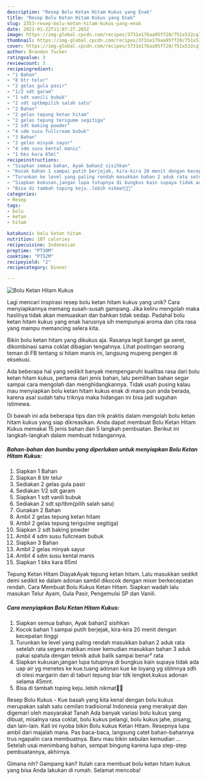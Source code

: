 ```yaml
---
description: "Resep Bolu Ketan Hitam Kukus yang Enak"
title: "Resep Bolu Ketan Hitam Kukus yang Enak"
slug: 2353-resep-bolu-ketan-hitam-kukus-yang-enak
date: 2021-01-22T11:07:27.265Z
image: https://img-global.cpcdn.com/recipes/3731e176aa95ff20/751x532cq70/bolu-ketan-hitam-kukus-foto-resep-utama.jpg
thumbnail: https://img-global.cpcdn.com/recipes/3731e176aa95ff20/751x532cq70/bolu-ketan-hitam-kukus-foto-resep-utama.jpg
cover: https://img-global.cpcdn.com/recipes/3731e176aa95ff20/751x532cq70/bolu-ketan-hitam-kukus-foto-resep-utama.jpg
author: Brandon Tucker
ratingvalue: 3
reviewcount: 3
recipeingredient:
- "1 Bahan"
- "8 btr telur"
- "2 gelas gula pasir"
- "1/2 sdt garam"
- "1 sdt vanili bubuk"
- "2 sdt sptbmpilih salah satu"
- "2 Bahan"
- "2 gelas tepung ketan hitam"
- "2 gelas tepung terigume segitiga"
- "2 sdt baking powder"
- "4 sdm susu fullcream bubuk"
- "3 Bahan"
- "2 gelas minyak sayur"
- "4 sdm susu kental manis"
- "1 bks kara 65ml"
recipeinstructions:
- "Siapkan semua bahan, Ayak bahan2 sisihkan"
- "Kocok bahan 1 sampai putih berjejak, kira-kira 20 menit dengan kecepatan tinggi"
- "Turunkan ke level yang paling rendah masukkan bahan 2 aduk rata setelah rata segera matikan mixer kemudian masukkan bahan 3 aduk pakai spatula dengan teknik aduk balik sampai benar² rata"
- "Siapkan kukusan,jangan lupa tutupnya di bungkus kain supaya tidak ada uap air yg menetes ke kue.tuang adonan kue ke loyang yg sblmnya sdh di olesi margarin dan di taburi tepung biar tdk lengket.kukus adonan selama 45mnt."
- "Bisa di tambah toping keju..lebih nikmat🤤🤤"
categories:
- Resep
tags:
- bolu
- ketan
- hitam

katakunci: bolu ketan hitam 
nutrition: 107 calories
recipecuisine: Indonesian
preptime: "PT30M"
cooktime: "PT52M"
recipeyield: "2"
recipecategory: Dinner

---
```



![Bolu Ketan Hitam Kukus](https://img-global.cpcdn.com/recipes/3731e176aa95ff20/751x532cq70/bolu-ketan-hitam-kukus-foto-resep-utama.jpg)

Lagi mencari inspirasi resep bolu ketan hitam kukus yang unik? Cara menyiapkannya memang susah-susah gampang. Jika keliru mengolah maka hasilnya tidak akan memuaskan dan bahkan tidak sedap. Padahal bolu ketan hitam kukus yang enak harusnya sih mempunyai aroma dan cita rasa yang mampu memancing selera kita.

Bikin bolu ketan hitam yang dikukus aja. Rasanya legit banget ga seret, dikombinasi sama coklat dibagian tengahnya. Lihat postingan seorang teman di FB tentang si hitam manis ini, langsung mupeng pengen di eksekusi.

Ada beberapa hal yang sedikit banyak mempengaruhi kualitas rasa dari bolu ketan hitam kukus, pertama dari jenis bahan, lalu pemilihan bahan segar sampai cara mengolah dan menghidangkannya. Tidak usah pusing kalau mau menyiapkan bolu ketan hitam kukus enak di mana pun anda berada, karena asal sudah tahu triknya maka hidangan ini bisa jadi suguhan istimewa.


Di bawah ini ada beberapa tips dan trik praktis dalam mengolah bolu ketan hitam kukus yang siap dikreasikan. Anda dapat membuat Bolu Ketan Hitam Kukus memakai 15 jenis bahan dan 5 langkah pembuatan. Berikut ini langkah-langkah dalam membuat hidangannya.

<!--inarticleads1-->

##### Bahan-bahan dan bumbu yang diperlukan untuk menyiapkan Bolu Ketan Hitam Kukus:

1. Siapkan 1 Bahan
1. Siapkan 8 btr telur
1. Sediakan 2 gelas gula pasir
1. Sediakan 1/2 sdt garam
1. Siapkan 1 sdt vanili bubuk
1. Sediakan 2 sdt sp/tbm(pilih salah satu)
1. Gunakan 2 Bahan
1. Ambil 2 gelas tepung ketan hitam
1. Ambil 2 gelas tepung terigu(me segitiga)
1. Siapkan 2 sdt baking powder
1. Ambil 4 sdm susu fullcream bubuk
1. Siapkan 3 Bahan
1. Ambil 2 gelas minyak sayur
1. Ambil 4 sdm susu kental manis
1. Siapkan 1 bks kara 65ml


Tepung Ketan Hitam DiayakAyak tepung ketan hitam. Lalu masukkan sedikit demi sedikit ke dalam adonan sambil dikocok dengan mixer berkecepatan rendah. Cara Membuat Bolu Kukus Ketan Hitam. Siapkan wadah lalu masukan Telur Ayam, Gula Pasir, Pengemulsi SP dan Vanili. 

<!--inarticleads2-->

##### Cara menyiapkan Bolu Ketan Hitam Kukus:

1. Siapkan semua bahan, Ayak bahan2 sisihkan
1. Kocok bahan 1 sampai putih berjejak, kira-kira 20 menit dengan kecepatan tinggi
1. Turunkan ke level yang paling rendah masukkan bahan 2 aduk rata setelah rata segera matikan mixer kemudian masukkan bahan 3 aduk pakai spatula dengan teknik aduk balik sampai benar² rata
1. Siapkan kukusan,jangan lupa tutupnya di bungkus kain supaya tidak ada uap air yg menetes ke kue.tuang adonan kue ke loyang yg sblmnya sdh di olesi margarin dan di taburi tepung biar tdk lengket.kukus adonan selama 45mnt.
1. Bisa di tambah toping keju..lebih nikmat🤤🤤


Resep Bolu Kukus - Kue basah yang kita kenal dengan bolu kukus merupakan salah satu cemilan tradisional Indonesia yang merakyat dan digemari oleh masyarakat Tanah Ada banyak variasi bolu kukus yang dibuat, misalnya rasa coklat, bolu kukus pelangi, bolu kukus jahe, pisang, dan lain-lain. Kali ini nyoba bikin Bolu kukus Ketan Hitam. Resepnya lupa ambil dari majalah mana. Pas baca-baca, langsung catet bahan-bahannya trus ngapalin cara membuatnya. Baru mau bikin sebulan kemudian … Setelah usai menimbang bahan, sempat bingung karena lupa step-step pembuatannya, akhirnya. 

Gimana nih? Gampang kan? Itulah cara membuat bolu ketan hitam kukus yang bisa Anda lakukan di rumah. Selamat mencoba!
